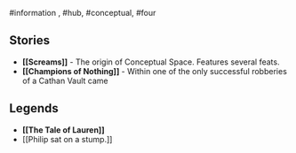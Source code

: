 #information , #hub, #conceptual, #four
## Stories

- **[[Screams]]** - The origin of Conceptual Space. Features several feats.
- **[[Champions of Nothing]]** - Within one of the only successful robberies of a Cathan Vault came 

## Legends
- **[[The Tale of Lauren]]**
- [[Philip sat on a stump.]]